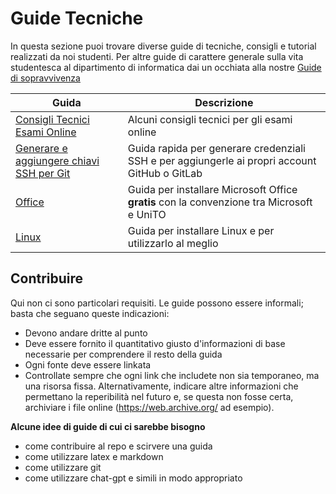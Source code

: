 # Guide Tecniche

In questa sezione puoi trovare diverse guide di tecniche, consigli e tutorial realizzati da noi studenti.
Per altre guide di carattere generale sulla vita studentesca al dipartimento di informatica dai un occhiata alla nostre [Guide di sopravvivenza](../Guide%20di%20Sopravvivenza/README.md)

| Guida                                                             | Descrizione                                                                               |
|-------------------------------------------------------------------|-------------------------------------------------------------------------------------------|
| [Consigli Tecnici Esami Online](consigli_tecnici_esami_online.md) | Alcuni consigli tecnici per gli esami online                                              |
| [Generare e aggiungere chiavi SSH per Git](generare_e_aggiungere_ssh_key.md)| Guida rapida per generare credenziali SSH e per aggiungerle ai propri account GitHub o GitLab |
| [Office](Office)                                                  | Guida per installare Microsoft Office **gratis** con la convenzione tra Microsoft e UniTO |
| [Linux](Linux)                                                    | Guida per installare Linux e per utilizzarlo al meglio                                    |

## Contribuire

Qui non ci sono particolari requisiti. Le guide possono essere informali; basta che seguano queste indicazioni:

- Devono andare dritte al punto
- Deve essere fornito il quantitativo giusto d'informazioni di base necessarie per comprendere il resto della guida
- Ogni fonte deve essere linkata
- Controllate sempre che ogni link che includete non sia temporaneo, ma una risorsa fissa. Alternativamente, indicare
  altre informazioni che permettano la reperibilità nel futuro e, se questa non fosse certa, archiviare i file online
  (<https://web.archive.org/> ad esempio).


**Alcune idee di guide di cui ci sarebbe bisogno**
- come contribuire al repo e scirvere una guida
- come utilizzare latex e markdown
- come utilizzare git
- come utilizzare chat-gpt e simili in modo appropriato
